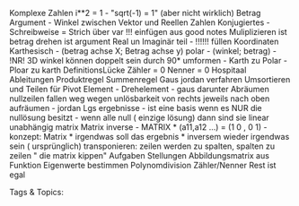  Komplexe Zahlen
   i**2 = 1
    - "sqrt(-1) = 1" (aber nicht wirklich)
   Betrag
   Argument
    - Winkel zwischen Vektor und Reellen Zahlen
   Konjugiertes
    - Schreibweise  = Strich über var
   !!! einfügen aus good notes Muliplizieren ist betrag drehen ist argument
   Real un Imaginär teil
    - !!!!!! füllen
 Koordinaten
   Karthesisch
    - (betrag achse X; Betrag achse y)
   polar
    - (winkel; betrag)
    - !NR! 3D winkel können doppelt sein durch 90*
   umformen
    - Karth zu Polar
    - Ploar zu karth
 DefinitionsLücke
   Zähler = 0 
   Nenner = 0
   Hospitaal
 Ableitungen
   Produktregel
   Summenregel
 Gaus jordan verfahren
   Umsortieren und Teilen für Pivot Element
    - Drehelement
    - gaus
   darunter Abräumen 
   nullzeilen fallen weg wegen unlösbarkeit
   von rechts jeweils nach oben aufräumen
    - jordan
   Lgs ergebnisse
    - ist eine basis wenn es NUR die nullösung besitzt
    - wenn alle null ( einzige lösung) dann sind sie linear unabhängig 
 matrix
   Matrix inverse
    - MATRIX * (a11,a12 ...) = (1 0 , 0 1)
    - konzept: Matrix * irgendwas soll das ergebnis * inversem wieder irgendwas sein ( ursprünglich)
   transponieren:
    zeilen werden zu spalten, spalten zu zeilen 
    " die matrix kippen"
   Aufgaben Stellungen
   Abbildungsmatrix aus Funktion
   Eigenwerte bestimmen
 Polynomdivision
   Zähler/Nenner
   Rest ist egal

   Tags & Topics:
   